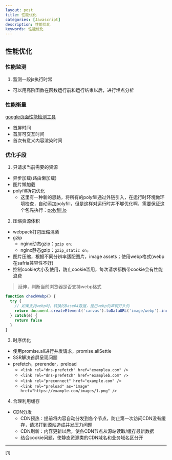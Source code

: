 ```yaml
---
layout: post
title: 性能优化
categories: [Javascript]
description: 性能优化
keywords: 性能优化
---
```


## 性能优化

### 性能监测

1. 监测一段js执行时常

* 可以用高阶函数在函数运行前和运行结束以后，进行埋点分析

### 性能衡量

[google页面性能检测工具](性能优化)

* 首屏时间
* 首屏可交互时间
* 首次有意义内容渲染时间

### 优化手段

1. 只请求当前需要的资源

* 异步加载(路由懒加载)
* 图片懒加载
* polyfill拆包优化
  * 这里有一种新的思路，将所有的polyfill通过外链引入，在运行时环境做环境检查，自动添加polyfill，但是这样对运行时并不够优化啊，需要保证这个包先执行：[polyfill.io](https://polyfill.io/v3/url-builder/)

2. 压缩资源体积

* webpack打包压缩混淆
* gzip 
  * nginx动态gzip：`gzip on;`
  * nginx静态gzip：`gzip_static on;`
* 图片压缩，根据不同分辨率适配图片，image assets；使用webp格式(webp在safria兼容性不好)
* 控制cookie大小及使用，防止cookie滥用，每次请求都携带cookie会有性能浪费

> 延伸，判断当前浏览器是否支持webp格式

```js
function checkWebp() {
  try {
    // 如果支持webp时，转换的Base64数据，是已webp的声明开头的
    return document.createElement('canvas').toDataURL('image/webp').indexOf('data:image/webp') === 0
  } catch(e) {
    return false
  }
}
```

3. 时序优化

* 使用promise.all进行并发请求，promise.allSettle
* SSR解决首屏呈现问题
* prefetch，prerender，preload
  * `<link rel="dns-prefetch" href="examplea.com" />`
  * `<link rel="dns-prefetch" href="exampleb.com" />`
  * `<link rel="preconnect" href="example.com" />`
  * `<link rel="preload" as="image" href="https://example.com/images/1.png" />`

4. 合理利用缓存

* CDN分发
  * CDN预热：提前将内容自动分发到各个节点，防止第一次访问CDN没有缓存，请求打到源站造成并发压力问题
  * CDN刷新：内容更新以后，使各CDN节点从源站读取/缓存最新数据
  * 结合cookie问题，使静态资源类的CDN域名和业务域名区分开


---

[1] []()
